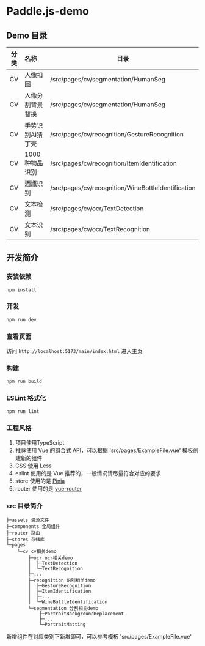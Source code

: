 # Paddle.js-demo

## Demo 目录

| 分类 | 名称             | 目录                                                     |
|:----:| :--------------- | -------------------------------------------------------- |
|  CV  | 人像扣图         | /src/pages/cv/segmentation/HumanSeg               |
|  CV  | 人像分割背景替换 | /src/pages/cv/segmentation/HumanSeg |
|  CV  | 手势识别AI猜丁壳 | /src/pages/cv/recognition/GestureRecognition             |
|  CV  | 1000种物品识别   | /src/pages/cv/recognition/ItemIdentification             |
|  CV  | 酒瓶识别         | /src/pages/cv/recognition/WineBottleIdentification       |
|  CV  | 文本检测         | /src/pages/cv/ocr/TextDetection                          |
|  CV  | 文本识别         | /src/pages/cv/ocr/TextRecognition                        |

## 开发简介

### 安装依赖

```sh
npm install
```

### 开发

```sh
npm run dev
```

### 查看页面

访问 `http://localhost:5173/main/index.html` 进入主页

### 构建

```sh
npm run build
```

### [ESLint](https://eslint.org/) 格式化

```sh
npm run lint
```

### 工程风格

1. 项目使用TypeScript
2. 推荐使用 Vue 的组合式 API，可以根据 'src/pages/ExampleFile.vue' 模板创建新的组件
3. CSS 使用 Less
4. eslint 使用的是 Vue 推荐的，一般情况请尽量符合对应的要求
5. store 使用的是 [Pinia](https://pinia.web3doc.top/)
6. router 使用的是 [vue-router](https://router.vuejs.org/zh/)

### src 目录简介

```text
├─assets 资源文件
├─components 全局组件
├─router 路由
├─stores 存储库
└─pages 
    └─cv cv相关demo
        ├─ocr ocr相关demo
        │  ├─TextDetection
        │  └─TextRecognition
        ├─...
        ├─recognition 识别相关demo
        │  ├─GestureRecognition
        │  ├─ItemIdentification
        │  ├─...
        │  └─WineBottleIdentification
        └─segmentation 分割相关demo
            ├─PortraitBackgroundReplacement
            ├─...
            └─PortraitMatting

```
新增组件在对应类别下新增即可，可以参考模板 'src/pages/ExampleFile.vue'
